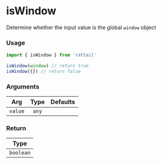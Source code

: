 # isWindow

Determine whether the input value is the global `window` object

### Usage

```ts
import { isWindow } from 'rattail'

isWindow(window) // return true
isWindow({}) // return false
```

### Arguments

| Arg     | Type  | Defaults |
| ------- | :---: | -------: |
| `value` | `any` |          |

### Return

|   Type    |
| :-------: |
| `boolean` |
